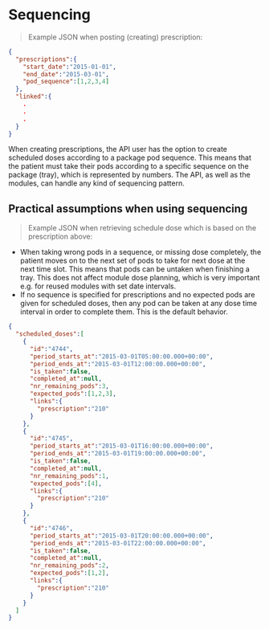 # Sequencing

> Example JSON when posting (creating) prescription:

```json
{
  "prescriptions":{
    "start_date":"2015-01-01",
    "end_date":"2015-03-01",
    "pod_sequence":[1,2,3,4]
  },
  "linked":{
    .
    .
    .
  }
}
```

When creating prescriptions, the API user has the option to create scheduled doses according to a package pod sequence. This means that the patient must take their pods according to a specific sequence on the package (tray), which is represented by numbers. The API, as well as the modules, can handle any kind of sequencing pattern.

## Practical assumptions when using sequencing

> Example JSON when retrieving schedule dose which is based on the prescription above:

* When taking wrong pods in a sequence, or missing dose completely, the patient moves on to the next set of pods to take for next dose at the next time slot. This means that pods can be untaken when finishing a tray. This does not affect module dose planning, which is very important e.g. for reused modules with set date intervals.
* If no sequence is specified for prescriptions and no expected pods are given for scheduled doses, then any pod can be taken at any dose time interval in order to complete them. This is the default behavior.

```json
{
  "scheduled_doses":[
    {
      "id":"4744",
      "period_starts_at":"2015-03-01T05:00:00.000+00:00",
      "period_ends_at":"2015-03-01T12:00:00.000+00:00",
      "is_taken":false,
      "completed_at":null,
      "nr_remaining_pods":3,
      "expected_pods":[1,2,3],
      "links":{
        "prescription":"210"
      }
    },
    {
      "id":"4745",
      "period_starts_at":"2015-03-01T16:00:00.000+00:00",
      "period_ends_at":"2015-03-01T19:00:00.000+00:00",
      "is_taken":false,
      "completed_at":null,
      "nr_remaining_pods":1,
      "expected_pods":[4],
      "links":{
        "prescription":"210"
      }
    },
    {
      "id":"4746",
      "period_starts_at":"2015-03-01T20:00:00.000+00:00",
      "period_ends_at":"2015-03-01T22:00:00.000+00:00",
      "is_taken":false,
      "completed_at":null,
      "nr_remaining_pods":2,
      "expected_pods":[1,2],
      "links":{
        "prescription":"210"
      }
    }
  ]
}
```
